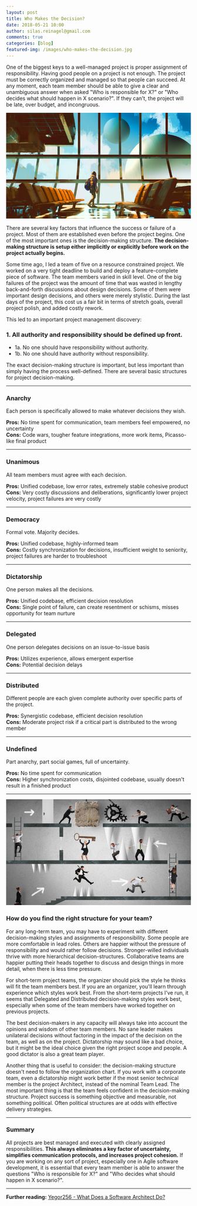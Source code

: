 ```yaml
---
layout: post
title: Who Makes the Decision?
date: 2018-05-21 10:00
author: silas.reinagel@gmail.com
comments: true
categories: [blog]
featured-img: /images/who-makes-the-decision.jpg
---
```


One of the biggest keys to a well-managed project is proper assignment of responsibility. Having good people on a project is not enough. The project must be correctly organized and managed so that people can succeed. At any moment, each team member should be able to give a clear and unambiguous answer when asked "Who is responsible for X?" or "Who decides what should happen in X scenario?". If they can't, the project will be late, over budget, and incongruous.

<img src="/images/who-makes-the-decision.jpg" alt="Picture of person in a room making decisions"   />

There are several key factors that influence the success or failure of a project. Most of them are established even before the project begins. One of the most important ones is the decision-making structure. **The decision-making structure is setup either implicitly or explicitly before work on the project actually begins.**

Some time ago, I led a team of five on a resource constrained project. We worked on a very tight deadline to build and deploy a feature-complete piece of software. The team members varied in skill level. One of the big failures of the project was the amount of time that was wasted in lengthy back-and-forth discussions about design decisions. Some of them were important design decisions, and others were merely stylistic. During the last days of the project, this cost us a fair bit in terms of stretch goals, overall project polish, and added costly rework. 

This led to an important project management discovery:

### 1. All authority and responsibility should be defined up front.
- 1a. No one should have responsibility without authority. 
- 1b. No one should have authority without responsibility.

The exact decision-making structure is important, but less important than simply having the process well-defined. There are several basic structures for project decision-making. 

----

### Anarchy
Each person is specifically allowed to make whatever decisions they wish.

**Pros:** No time spent for communication, team members feel empowered, no uncertainty<br>
**Cons:** Code wars, tougher feature integrations, more work items, Picasso-like final product

----

### Unanimous
All team members must agree with each decision.

**Pros:** Unified codebase, low error rates, extremely stable cohesive product<br>
**Cons:** Very costly discussions and deliberations, significantly lower project velocity, project failures are very costly

----

### Democracy
Formal vote. Majority decides.

**Pros:** Unified codebase, highly-informed team<br>
**Cons:** Costly synchronization for decisions, insufficient weight to seniority, project failures are harder to troubleshoot

----

### Dictatorship
One person makes all the decisions.

**Pros:** Unified codebase, efficient decision resolution<br>
**Cons:** Single point of failure, can create resentment or schisms, misses opportunity for team nurture

----

### Delegated
One person delegates decisions on an issue-to-issue basis

**Pros:** Utilizes experience, allows emergent expertise<br>
**Cons:** Potential decision delays

----

### Distributed
Different people are each given complete authority over specific parts of the project.

**Pros:** Synergistic codebase, efficient decision resolution<br>
**Cons:** Moderate project risk if a critical part is distributed to the wrong member

----

### Undefined
Part anarchy, part social games, full of uncertainty.

**Pros:** No time spent for communication<br>
**Cons:** Higher synchronization costs, disjointed codebase, usually doesn't result in a finished product

----

<img src="/images/team-project.jpg" alt="Team working on a complex project with many parts in motion"   />

### How do you find the right structure for your team?

For any long-term team, you may have to experiment with different decision-making styles and assignments of responsibility. Some people are more comfortable in lead roles. Others are happier without the pressure of responsibility and would rather follow decisions. Stronger-willed individuals thrive with more hierarchical decision-structures. Collaborative teams are happier putting their heads together to discuss and design things in more detail, when there is less time pressure. 

For short-term project teams, the organizer should pick the style he thinks will fit the team members best. If you are an organizer, you'll learn through experience which styles work best. From the short-term projects I've run, it seems that Delegated and Distributed decision-making styles work best, especially when some of the team members have worked together on previous projects. 

The best decision-makers in any capacity will always take into account the opinions and wisdom of other team members. No sane leader makes unilateral decisions without factoring in the impact of the decision on the team, as well as on the project. Dictatorship may sound like a bad choice, but it might be the ideal choice given the right project scope and people. A good dictator is also a great team player. 

Another thing that is useful to consider: the decision-making structure doesn't need to follow the organization chart. If you work with a corporate team, even a dictatorship might work better if the most senior technical member is the project Architect, instead of the nominal Team Lead. The most important thing is that the team feels confident in the decision-making structure. Project success is something objective and measurable, not something political. Often political structures are at odds with effective delivery strategies. 

----

### Summary

All projects are best managed and executed with clearly assigned responsibilities. **This always eliminates a key factor of uncertainty, simplifies communication protocols, and increases project cohesion.** If you are working on any sort of project, especially one in Agile software development, it is essential that every team member is able to answer the questions "Who is responsible for X?" and "Who decides what should happen in X scenario?".

----

**Further reading:** <a href="https://www.yegor256.com/2014/10/12/who-is-software-architect.html" rel="noopener" target="_blank">Yegor256 - What Does a Software Architect Do?</a>
